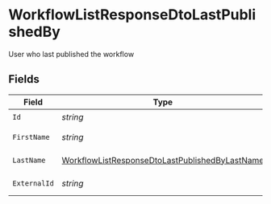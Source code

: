 # WorkflowListResponseDtoLastPublishedBy

User who last published the workflow


## Fields

| Field                                                                                                                       | Type                                                                                                                        | Required                                                                                                                    | Description                                                                                                                 |
| --------------------------------------------------------------------------------------------------------------------------- | --------------------------------------------------------------------------------------------------------------------------- | --------------------------------------------------------------------------------------------------------------------------- | --------------------------------------------------------------------------------------------------------------------------- |
| `Id`                                                                                                                        | *string*                                                                                                                    | :heavy_check_mark:                                                                                                          | User ID                                                                                                                     |
| `FirstName`                                                                                                                 | *string*                                                                                                                    | :heavy_minus_sign:                                                                                                          | User first name                                                                                                             |
| `LastName`                                                                                                                  | [WorkflowListResponseDtoLastPublishedByLastName](../../Models/Components/WorkflowListResponseDtoLastPublishedByLastName.md) | :heavy_minus_sign:                                                                                                          | User last name                                                                                                              |
| `ExternalId`                                                                                                                | *string*                                                                                                                    | :heavy_minus_sign:                                                                                                          | User external ID                                                                                                            |